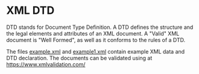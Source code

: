 # XML DTD

DTD stands for Document Type Definition. A DTD defines the structure and the legal elements and attributes of an XML document. A "Valid" XML document is "Well Formed", as well as it conforms to the rules of a DTD.

The files [example.xml](example.xml) and [example1.xml](example1.xml) contain example XML data and DTD declaration. The documents can be validated using at https://www.xmlvalidation.com/ 
